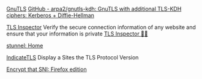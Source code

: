
[GnuTLS](https://www.gnutls.org)
[GitHub - arpa2/gnutls-kdh: GnuTLS with additional TLS-KDH ciphers: Kerberos + Diffie-Hellman](https://github.com/arpa2/gnutls-kdh)

[TLS Inspector](https://github.com/tls-inspector/tls-inspector)
Verify the secure connection information of any website and ensure that your information is private
[TLS Inspector 🔐📱](https://tlsinspector.com/)

[stunnel: Home](https://www.stunnel.org)

[IndicateTLS](https://github.com/jannispinter/indicatetls)
Display a Sites the TLS Protocol Version

[Encrypt that SNI: Firefox edition](https://blog.cloudflare.com/encrypt-that-sni-firefox-edition/)
